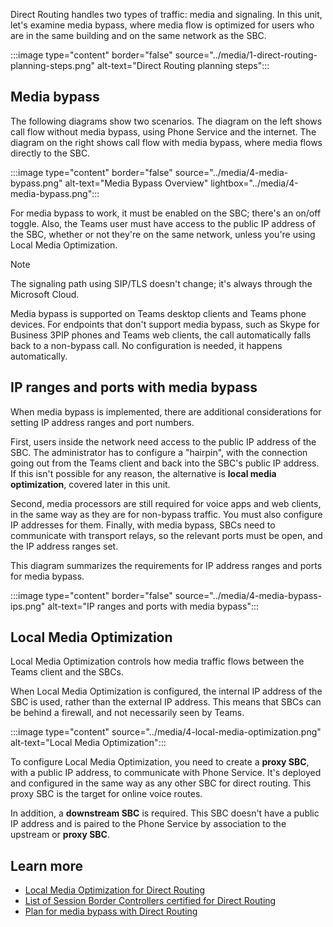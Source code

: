 Direct Routing handles two types of traffic: media and signaling. In this unit, let's examine media bypass, where media flow is optimized for users who are in the same building and on the same network as the SBC.

:::image type="content" border="false" source="../media/1-direct-routing-planning-steps.png" alt-text="Direct Routing planning steps":::

## Media bypass

The following diagrams show two scenarios. The diagram on the left shows call flow without media bypass, using Phone Service and the internet. The diagram on the right shows call flow with media bypass, where media flows directly to the SBC.

:::image type="content" border="false" source="../media/4-media-bypass.png" alt-text="Media Bypass Overview" lightbox="../media/4-media-bypass.png":::

For media bypass to work, it must be enabled on the SBC; there's an on/off toggle. Also, the Teams user must have access to the public IP address of the SBC, whether or not they're on the same network, unless you're using Local Media Optimization.

> [!NOTE]
> The signaling path using SIP/TLS doesn't change; it's always through the Microsoft Cloud.

Media bypass is supported on Teams desktop clients and Teams phone devices. For endpoints that don't support media bypass, such as Skype for Business 3PIP phones and Teams web clients, the call automatically falls back to a non-bypass call. No configuration is needed, it happens automatically.

## IP ranges and ports with media bypass

When media bypass is implemented, there are additional considerations for setting IP address ranges and port numbers.

First, users inside the network need access to the public IP address of the SBC. The administrator has to configure a "hairpin", with the connection going out from the Teams client and back into the SBC's public IP address. If this isn't possible for any reason, the alternative is **local media optimization**, covered later in this unit.

Second, media processors are still required for voice apps and web clients, in the same way as they are for non-bypass traffic. You must also configure IP addresses for them.
Finally, with media bypass, SBCs need to communicate with transport relays, so the relevant ports must be open, and the IP address ranges set.  

This diagram summarizes the requirements for IP address ranges and ports for media bypass.

:::image type="content" border="false" source="../media/4-media-bypass-ips.png" alt-text="IP ranges and ports with media bypass":::

## Local Media Optimization

Local Media Optimization controls how media traffic flows between the Teams client and the SBCs.

When Local Media Optimization is configured, the internal IP address of the SBC is used, rather than the external IP address. This means that SBCs can be behind a firewall, and not necessarily seen by Teams.

:::image type="content"  source="../media/4-local-media-optimization.png" alt-text="Local Media Optimization":::

To configure Local Media Optimization, you need to create a **proxy SBC**, with a public IP address, to communicate with Phone Service. It's deployed and configured in the same way as any other SBC for direct routing. This proxy SBC is the target for online voice routes.

In addition, a **downstream SBC** is required. This SBC doesn't have a public IP address and is paired to the Phone Service  by association to the upstream or **proxy SBC**.

## Learn more

- [Local Media Optimization for Direct Routing](/MicrosoftTeams/direct-routing-media-optimization)
- [List of Session Border Controllers certified for Direct Routing](/MicrosoftTeams/direct-routing-border-controllers)
- [Plan for media bypass with Direct Routing](/microsoftteams/direct-routing-plan-media-bypass)
